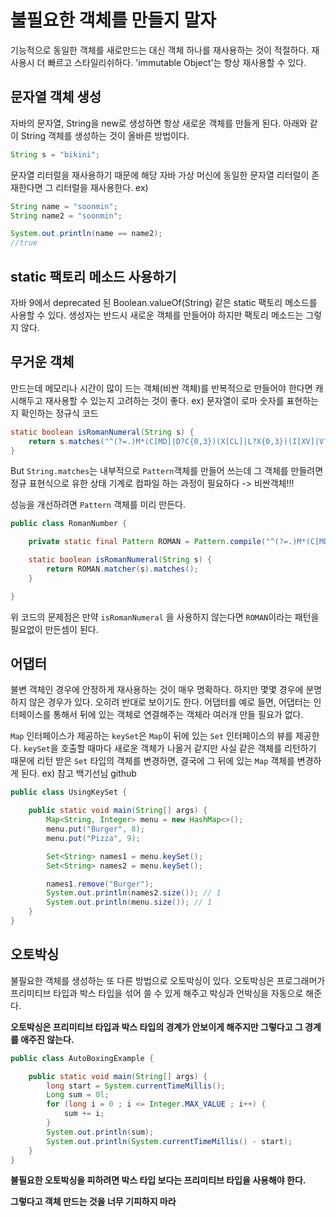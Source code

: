 # 불필요한 객체를 만들지 말자

기능적으로 동일한 객체를 새로만드는 대신 객체 하나를 재사용하는 것이 적절하다.
재사용시 더 빠르고 스타일리쉬하다. 'immutable Object'는 항상 재사용할 수 있다.

## 문자열 객체 생성

자바의 문자열, String을 new로 생성하면 항상 새로운 객체를 만들게 된다. 아래와 같이 String 객체를 생성하는 것이 올바른 방법이다.
```java
String s = "bikini";
```
문자열 리터럴을 재사용하기 때문에 해당 자바 가상 머신에 동일한 문자열 리터럴이 존재한다면 그 리터럴을 재사용한다.
ex)
```java
String name = "soonmin";
String name2 = "soonmin";

System.out.println(name == name2);
//true
```

## static 팩토리 메소드 사용하기

자바 9에서 deprecated 된 Boolean.valueOf(String) 같은 static 팩토리 메소드를 사용할 수 있다.
생성자는 반드시 새로운 객체를 만들어야 하지만 팩토리 메소드는 그렇지 않다.

## 무거운 객체

만드는데 메모리나 시간이 많이 드는 객체(비싼 객체)를 반복적으로 만들어야 한다면 캐시해두고 재사용할 수 있는지 고려하는 것이 좋다.
ex) 문자열이 로마 숫자를 표현하는지 확인하는 정규식 코드
```java
static boolean isRomanNumeral(String s) {
    return s.matches("^(?=.)M*(C[MD]|D?C{0,3})(X[CL]|L?X{0,3})(I[XV]|V?I{0,3})$");
}
```
But `String.matches`는 내부적으로 `Pattern`객체를 만들어 쓰는데 그 객체를 만들려면 정규 표현식으로 유한 상태 기계로 컴파일 하는 과정이 필요하다 -> 비싼객체!!!

성능을 개선하려면 `Pattern` 객체를 미리 만든다.
```java
public class RomanNumber {

    private static final Pattern ROMAN = Pattern.compile("^(?=.)M*(C[MD]|D?C{0,3})(X[CL]|L?X{0,3})(I[XV]|V?I{0,3})$");

    static boolean isRomanNumeral(String s) {
        return ROMAN.matcher(s).matches();
    }

}
```
위 코드의 문제점은 만약 `isRomanNumeral` 을 사용하지 않는다면 `ROMAN`이라는 패턴을 필요없이 만든셈이 된다.

## 어댑터
불변 객체인 경우에 안정하게 재사용하는 것이 매우 명확하다. 하지만 몇몇 경우에 분명하지 않은 경우가 있다. 오히려 반대로 보이기도 한다.
어댑터를 예로 들면, 어댑터는 인터페이스를 통해서 뒤에 있는 객체로 연결해주는 객체라 여러개 만들 필요가 없다.

`Map` 인터페이스가 제공하는 `keySet`은 `Map`이 뒤에 있는 `Set` 인터페이스의 뷰를 제공한다. `keySet`을 호출할 때마다 새로운 객체가 나올거 같지만 사실 같은 객체를 리턴하기 때문에 리턴 받은 `Set` 타입의 객체를 변경하면, 결국에 그 뒤에 있는 `Map` 객체를 변경하게 된다.
ex) 참고 백기선님 github
```java
public class UsingKeySet {

    public static void main(String[] args) {
        Map<String, Integer> menu = new HashMap<>();
        menu.put("Burger", 8);
        menu.put("Pizza", 9);

        Set<String> names1 = menu.keySet();
        Set<String> names2 = menu.keySet();

        names1.remove("Burger");
        System.out.println(names2.size()); // 1
        System.out.println(menu.size()); // 1
    }
}
```

## 오토박싱

불필요한 객체를 생성하는 또 다른 방법으로 오토박싱이 있다.
오토박싱은 프로그래머가 프리미티브 타입과 박스 타입을 섞어 쓸 수 있게 해주고 박싱과 언박싱을 자동으로 해준다.

**오토박싱은 프리미티브 타입과 박스 타입의 경계가 안보이게 해주지만 그렇다고 그 경계를 애주진 않는다.**
```java
public class AutoBoxingExample {

    public static void main(String[] args) {
        long start = System.currentTimeMillis();
        Long sum = 0l;
        for (long i = 0 ; i <= Integer.MAX_VALUE ; i++) {
            sum += i;
        }
        System.out.println(sum);
        System.out.println(System.currentTimeMillis() - start);
    }
}
```
**불필요한 오토박싱을 피하려면 박스 타입 보다는 프리미티브 타입을 사용해야 한다.**

**그렇다고 객체 만드는 것을 너무 기피하지 마라**

